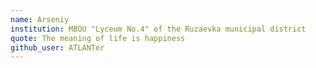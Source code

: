 ```yaml
---
name: Arseniy
institution: MBOU "Lyceum No.4" of the Ruzaevka municipal district
quote: The meaning of life is happiness
github_user: ATLANTer
---
```

